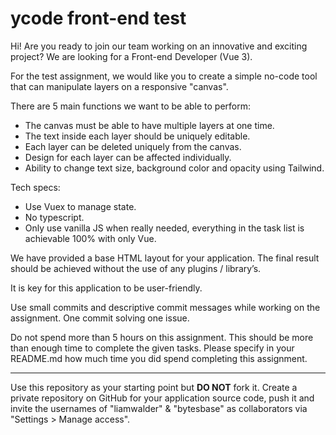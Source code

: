 # ycode front-end test
Hi! Are you ready to join our team working on an innovative and exciting project? We are looking for a Front-end Developer (Vue 3).

For the test assignment, we would like you to create a simple no-code tool that can manipulate layers on a responsive "canvas".

There are 5 main functions we want to be able to perform:

- The canvas must be able to have multiple layers at one time.
- The text inside each layer should be uniquely editable.
- Each layer can be deleted uniquely from the canvas.
- Design for each layer can be affected individually.
- Ability to change text size, background color and opacity using Tailwind.

Tech specs:
- Use Vuex to manage state.
- No typescript.
- Only use vanilla JS when really needed, everything in the task list is achievable 100% with only Vue.

We have provided a base HTML layout for your application. The final result should be achieved without the use of any plugins / library’s.
 
It is key for this application to be user-friendly.
 
Use small commits and descriptive commit messages while working on the assignment. One commit solving one issue.

Do not spend more than 5 hours on this assignment. This should be more than enough time to complete the given tasks. Please specify in your README.md
how much time you did spend completing this assignment.

---
Use this repository as your starting point but **DO NOT** fork it. Create a private repository on GitHub for your application source code, push it and invite the usernames of "liamwalder" & "bytesbase" as collaborators via "Settings > Manage access".
